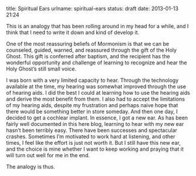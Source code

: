 title: Spiritual Ears
urlname: spiritual-ears
status: draft
date: 2013-01-13 21:24

This is an analogy that has been rolling around in my head for a while, and I think that I need to write it down and
kind of develop it.

One of the most reassuring beliefs of Mormonism is that we can be counseled, guided, warned, and reassured through the
gift of the Holy Ghost. This gift is conferred after baptism, and the recipient has the wonderful opportunity and
challenge of learning to recognize and hear the Holy Ghost&#x02bc;s still small voice.

I was born with a very limited capacity to hear. Through the technology available at the time, my hearing was somewhat
improved through the use of hearing aids. I did the best I could at learning how to use the hearing aids and derive the
most benefit from them. I also had to accept the limitations of my hearing aids, despite my frustration and perhaps
naive hope that there would be something better in store someday. And then one day, I decided to get a cochlear implant.
In essence, I got a new ear. As has been fairly well documented in this here blog, learning to hear with my new ear
hasn&#x02bc;t been terribly easy. There have been successes and spectacular crashes. Sometimes I&#x02bc;m motivated to
work hard at listening, and other times, I feel like the effort is just not worth it. But I still have this new ear, and
the choice is mine whether I want to keep working and praying that it will turn out well for me in the end.

The analogy is thus.
